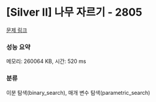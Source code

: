 # [Silver II] 나무 자르기 - 2805 

[문제 링크](https://www.acmicpc.net/problem/2805) 

### 성능 요약

메모리: 260064 KB, 시간: 520 ms

### 분류

이분 탐색(binary_search), 매개 변수 탐색(parametric_search)

